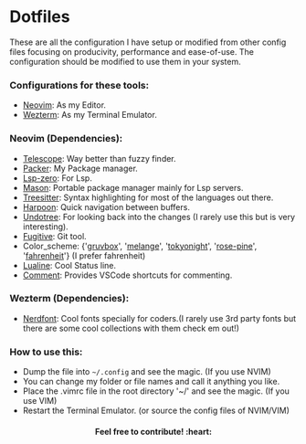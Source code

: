 # Dotfiles

These are all the configuration I have setup or modified from other config files focusing on producivity, performance and ease-of-use. The configuration should be modified to use them in your system.
&nbsp;

### Configurations for these tools:
* [Neovim](https://neovim.io/): As my Editor.
* [Wezterm](https://wezfurlong.org/wezterm/installation.html): As my Terminal Emulator.
&nbsp;

### Neovim (Dependencies):
* [Telescope](https://github.com/nvim-telescope/telescope.nvim): Way better than fuzzy finder.
* [Packer](https://github.com/wbthomason/packer.nvim): My Package manager.
* [Lsp-zero](https://github.com/VonHeikemen/lsp-zero.nvim): For Lsp.
* [Mason](https://github.com/williamboman/mason.nvim): Portable package manager mainly for Lsp servers.
* [Treesitter](https://github.com/nvim-treesitter/nvim-treesitter): Syntax highlighting for most of the languages out there.
* [Harpoon](https://github.com/ThePrimeagen/harpoon): Quick navigation between buffers.
* [Undotree](https://github.com/mbbill/undotree): For looking back into the changes (I rarely use this but is very interesting).
* [Fugitive](https://github.com/tpope/vim-fugitive): Git tool.
* Color_scheme: {'[gruvbox](https://github.com/ellisonleao/gruvbox.nvim)', '[melange](https://github.com/savq/melange-nvim)', '[tokyonight](https://github.com/folke/tokyonight.nvim)', '[rose-pine](https://github.com/rose-pine/neovim)', '[fahrenheit](https://github.com/fcpg/vim-fahrenheit)'} (I prefer fahrenheit)
* [Lualine](https://github.com/nvim-lualine/lualine.nvim): Cool Status line.
* [Comment](https://github.com/numToStr/Comment.nvim): Provides VSCode shortcuts for commenting.

### Wezterm (Dependencies):
* [Nerdfont](https://www.nerdfonts.com/): Cool fonts specially for coders.(I rarely use 3rd party fonts but there are some cool collections with them check em out!)
&nbsp;

### How to use this:
* Dump the file into `~/.config` and see the magic. (If you use NVIM)
* You can change my folder or file names and call it anything you like.
* Place the .vimrc file in the root directory '~/' and see the magic. (If you use VIM)
* Restart the Terminal Emulator. (or source the config files of NVIM/VIM)

<div align="center"><h4>Feel free to contribute! :heart:</h4></div>
